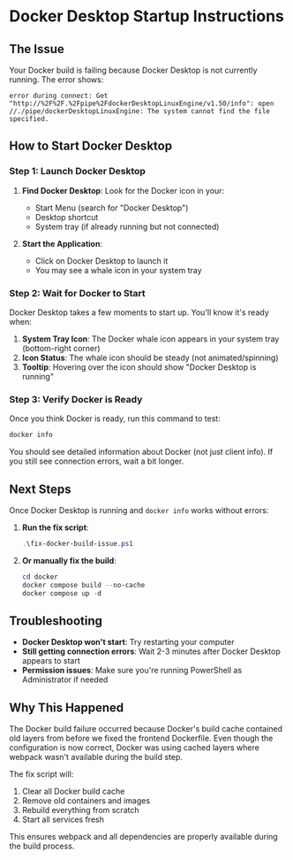 # Docker Desktop Startup Instructions

## The Issue
Your Docker build is failing because Docker Desktop is not currently running. The error shows:
```
error during connect: Get "http://%2F%2F.%2Fpipe%2FdockerDesktopLinuxEngine/v1.50/info": open //./pipe/dockerDesktopLinuxEngine: The system cannot find the file specified.
```

## How to Start Docker Desktop

### Step 1: Launch Docker Desktop
1. **Find Docker Desktop**: Look for the Docker icon in your:
   - Start Menu (search for "Docker Desktop")
   - Desktop shortcut
   - System tray (if already running but not connected)

2. **Start the Application**: 
   - Click on Docker Desktop to launch it
   - You may see a whale icon in your system tray

### Step 2: Wait for Docker to Start
Docker Desktop takes a few moments to start up. You'll know it's ready when:

1. **System Tray Icon**: The Docker whale icon appears in your system tray (bottom-right corner)
2. **Icon Status**: The whale icon should be steady (not animated/spinning)
3. **Tooltip**: Hovering over the icon should show "Docker Desktop is running"

### Step 3: Verify Docker is Ready
Once you think Docker is ready, run this command to test:
```powershell
docker info
```

You should see detailed information about Docker (not just client info). If you still see connection errors, wait a bit longer.

## Next Steps
Once Docker Desktop is running and `docker info` works without errors:

1. **Run the fix script**:
   ```powershell
   .\fix-docker-build-issue.ps1
   ```

2. **Or manually fix the build**:
   ```powershell
   cd docker
   docker compose build --no-cache
   docker compose up -d
   ```

## Troubleshooting
- **Docker Desktop won't start**: Try restarting your computer
- **Still getting connection errors**: Wait 2-3 minutes after Docker Desktop appears to start
- **Permission issues**: Make sure you're running PowerShell as Administrator if needed

## Why This Happened
The Docker build failure occurred because Docker's build cache contained old layers from before we fixed the frontend Dockerfile. Even though the configuration is now correct, Docker was using cached layers where webpack wasn't available during the build step.

The fix script will:
1. Clear all Docker build cache
2. Remove old containers and images  
3. Rebuild everything from scratch
4. Start all services fresh

This ensures webpack and all dependencies are properly available during the build process.
